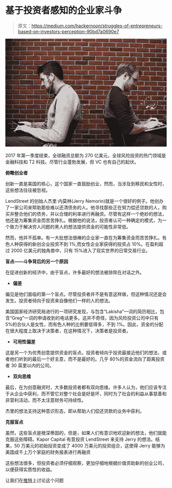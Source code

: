# 基于投资者感知的企业家斗争

> 原文：<https://medium.com/hackernoon/struggles-of-entrepreneurs-based-on-investors-perception-90bd7a0690e7>

![](img/55b3b2d5aee97728fdbb90d0866b9b27.png)

2017 年第一季度结束，全球融资总额为 270 亿美元，全球风险投资的热门领域是金融科技和 T2 科技。尽管行业蓬勃发展，但 VC 也有自己的起伏。

**俯瞰创业者**

创新一直是美国的核心，这个国家一直鼓励创业，然而，当涉及到移民和女性时，这些想法往往被忽视。

LendStreet 的创始人杰里·内莫林(Jerry Nemorin)就是一个很好的例子。他创办了一家公司来帮助那些难以还清债务的人。他寻找那些正在努力偿还贷款的人，购买并整合他们的债务，并以合理的利率进行再融资。尽管有这样一个绝妙的想法，他还是为筹集资金而苦苦挣扎。根据他的说法，投资者认可一种确定的模式，为一个致力于解决穷人问题的黑人的想法提供资金的可能性非常低。

然而，他并不孤单。有一大批想法很棒的企业家一直在为筹集资金而苦苦挣扎。有色人种获得的新创企业投资不到 1%,而女性企业家获得的投资占 10%。在盈利超过 2000 亿美元的独角兽中，只有 15%进入了现实世界的日常交易行业。

**盲点——斗争背后的另一个原因**

在促进创新的经济中，由于盲点，许多最好的想法被排除在对话之外。

*   **偏差**

偏见是他们面临的第一个盲点。尽管投资者并不是有意这样做，但这种情况还是会发生。投资者倾向于投资来自像他们一样的人的想法。

美国国家经济研究局进行的一项研究发现，与包含“Lakisha”一词的简历相比，包含“Greg”一词的申请收到的电话更多。这并不奇怪，因为风险投资公司中只有 5%的合伙人是女性，而有色人种的比例要低得多，不到 1%。因此，资金的分配在很大程度上取决于决策者，在这种情况下，决策者是投资者。

*   **可用性偏差**

这是另一个为优秀创意提供资金的盲点。投资者倾向于投资最接近他们的想法，或者他们听到的最后一个好主意，而不是最好的。几乎 80%的资金流向了距离投资者 30 英里以内的公司。

*   **双向思维**

最后，在为创意融资时，大多数投资者都有双向思维。许多人认为，他们应该专注于从企业中获利，而不管它对整个社会是好是坏，同时为了社会的利益从事慈善和非营利活动，而不太注意财务可持续性。

杰里的想法支持这种意识形态，即从帮助人们偿还贷款的业务中获利。

**克服盲点**

虽然，这些盲点是根深蒂固的，但是，如果人们有意识地欢迎新的想法，他们就能克服这些障碍。Kapor Capital 有意投资 LendStreet 来支持 Jerry 的想法。结果，50 万美元的初始投资变成了 4000 万美元的投资组合，这使得 Jerry 能够为美国成千上万个家庭的财务报表进行再融资

这些想法很多，但投资者必须仔细观察，更加仔细地根据价值资助新的创业公司，以便获得实质性的收益。

让我们在[推特](http://www.twitter.com/eliandalvarez)上讨论这个问题